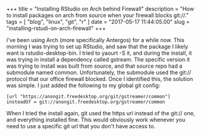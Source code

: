 +++
title = "Installing RStudio on Arch behind Firewall"
description = "How to install packages on arch from source when your firewall blocks git://."
tags = [ "blog", "linux", "git", "r" ]
date = "2017-05-17 11:44:05.00"
slug = "installing-rstudi-on-arch-firewall"
+++

I've been using Arch (more specifically Antergos) for a while now. This morning I was trying to set up RStudio, and saw that the package I likely want is rstudio-desktop-bin. I tried to yaourt -S it, and during the install, it was trying in install a dependency called gstream. The specific version it was trying to install was built from source, and that source repo had a submodule named common. Unfortunately, the submodule used the git:// protocol that our office firewall blocked. Once I identified this, the solution was simple. I just added the following to my global git config:

```
[url "https://anongit.freedesktop.org/git/gstreamer/common"]
insteadOf = git://anongit.freedesktop.org/gstreamer/common
```
 
When I tried the install again, git used the https url instead of the git:// one, and everything installed fine. This would obviously work whenever you need to use a specific git url that you don't have access to.

